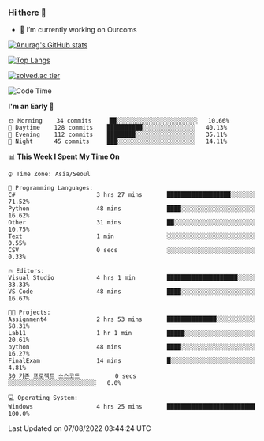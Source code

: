 ### Hi there 👋

- 🔭 I’m currently working on Ourcoms

<!--
**Rhange/Rhange** is a ✨ _special_ ✨ repository because its `README.md` (this file) appears on your GitHub profile.

Here are some ideas to get you started:

- 🌱 I’m currently learning ...
- 👯 I’m looking to collaborate on ...
- 🤔 I’m looking for help with ...
- 💬 Ask me about ...
- 📫 How to reach me: ...
- 😄 Pronouns: ...
- ⚡ Fun fact: ...
-->

[![Anurag's GitHub stats](https://github-readme-stats.vercel.app/api?username=rhange&show_icons=true&theme=gruvbox)](https://github.com/anuraghazra/github-readme-stats)

[![Top Langs](https://github-readme-stats.vercel.app/api/top-langs/?username=rhange&layout=compact&theme=gruvbox)](https://github.com/anuraghazra/github-readme-stats)

[![solved.ac tier](http://mazassumnida.wtf/api/generate_badge?boj=rhange0511)](https://solved.ac/rhange0511)

  <!--START_SECTION:waka-->
![Code Time](http://img.shields.io/badge/Code%20Time-513%20hrs%2010%20mins-blue)

**I'm an Early 🐤** 

```text
🌞 Morning    34 commits     ██░░░░░░░░░░░░░░░░░░░░░░░   10.66% 
🌆 Daytime    128 commits    ██████████░░░░░░░░░░░░░░░   40.13% 
🌃 Evening    112 commits    ████████░░░░░░░░░░░░░░░░░   35.11% 
🌙 Night      45 commits     ███░░░░░░░░░░░░░░░░░░░░░░   14.11%

```


📊 **This Week I Spent My Time On** 

```text
⌚︎ Time Zone: Asia/Seoul

💬 Programming Languages: 
C#                       3 hrs 27 mins       ██████████████████░░░░░░░   71.52% 
Python                   48 mins             ████░░░░░░░░░░░░░░░░░░░░░   16.62% 
Other                    31 mins             ██░░░░░░░░░░░░░░░░░░░░░░░   10.75% 
Text                     1 min               ░░░░░░░░░░░░░░░░░░░░░░░░░   0.55% 
CSV                      0 secs              ░░░░░░░░░░░░░░░░░░░░░░░░░   0.33%

🔥 Editors: 
Visual Studio            4 hrs 1 min         ████████████████████░░░░░   83.33% 
VS Code                  48 mins             ████░░░░░░░░░░░░░░░░░░░░░   16.67%

🐱‍💻 Projects: 
Assignment4              2 hrs 53 mins       ██████████████░░░░░░░░░░░   58.31% 
Lab11                    1 hr 1 min          █████░░░░░░░░░░░░░░░░░░░░   20.61% 
python                   48 mins             ████░░░░░░░░░░░░░░░░░░░░░   16.27% 
FinalExam                14 mins             █░░░░░░░░░░░░░░░░░░░░░░░░   4.81% 
30 기존 프로젝트 소스코드          0 secs              ░░░░░░░░░░░░░░░░░░░░░░░░░   0.0%

💻 Operating System: 
Windows                  4 hrs 25 mins       █████████████████████████   100.0%

```


 Last Updated on 07/08/2022 03:44:24 UTC
<!--END_SECTION:waka-->
